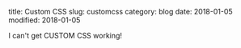 title: Custom CSS
slug: customcss
category: blog
date: 2018-01-05
modified: 2018-01-05

I can't get CUSTOM CSS working!
